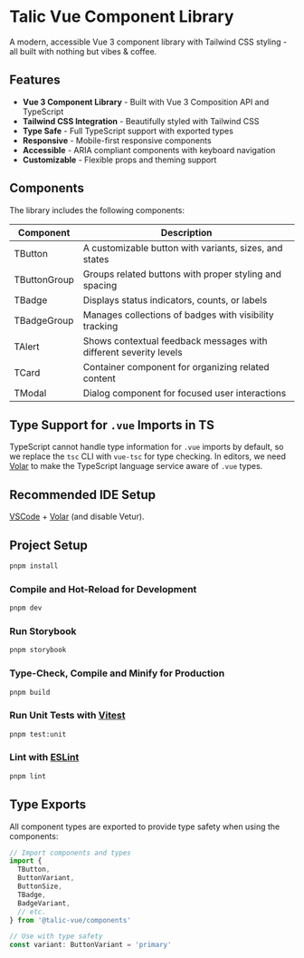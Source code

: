 # Talic Vue Component Library

A modern, accessible Vue 3 component library with Tailwind CSS styling - all built with nothing but vibes & coffee.

## Features

- **Vue 3 Component Library** - Built with Vue 3 Composition API and TypeScript
- **Tailwind CSS Integration** - Beautifully styled with Tailwind CSS
- **Type Safe** - Full TypeScript support with exported types
- **Responsive** - Mobile-first responsive components
- **Accessible** - ARIA compliant components with keyboard navigation
- **Customizable** - Flexible props and theming support

## Components

The library includes the following components:

| Component    | Description                                                       |
| ------------ | ----------------------------------------------------------------- |
| TButton      | A customizable button with variants, sizes, and states            |
| TButtonGroup | Groups related buttons with proper styling and spacing            |
| TBadge       | Displays status indicators, counts, or labels                     |
| TBadgeGroup  | Manages collections of badges with visibility tracking            |
| TAlert       | Shows contextual feedback messages with different severity levels |
| TCard        | Container component for organizing related content                |
| TModal       | Dialog component for focused user interactions                    |

## Type Support for `.vue` Imports in TS

TypeScript cannot handle type information for `.vue` imports by default, so we replace the `tsc` CLI with `vue-tsc` for type checking. In editors, we need [Volar](https://marketplace.visualstudio.com/items?itemName=Vue.volar) to make the TypeScript language service aware of `.vue` types.

## Recommended IDE Setup

[VSCode](https://code.visualstudio.com/) + [Volar](https://marketplace.visualstudio.com/items?itemName=Vue.volar) (and disable Vetur).

## Project Setup

```sh
pnpm install
```

### Compile and Hot-Reload for Development

```sh
pnpm dev
```

### Run Storybook

```sh
pnpm storybook
```

### Type-Check, Compile and Minify for Production

```sh
pnpm build
```

### Run Unit Tests with [Vitest](https://vitest.dev/)

```sh
pnpm test:unit
```

### Lint with [ESLint](https://eslint.org/)

```sh
pnpm lint
```

## Type Exports

All component types are exported to provide type safety when using the components:

```typescript
// Import components and types
import {
  TButton,
  ButtonVariant,
  ButtonSize,
  TBadge,
  BadgeVariant,
  // etc.
} from '@talic-vue/components'

// Use with type safety
const variant: ButtonVariant = 'primary'
```
